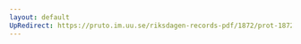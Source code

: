 ```yaml
---
layout: default
UpRedirect: https://pruto.im.uu.se/riksdagen-records-pdf/1872/prot-1872--fk--127/prot-1872--fk--127_004.pdf
---
```

